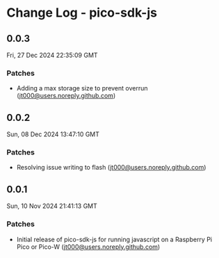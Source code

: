 # Change Log - pico-sdk-js

<!-- This log was last generated on Fri, 27 Dec 2024 22:35:09 GMT and should not be manually modified. -->

<!-- Start content -->

## 0.0.3

Fri, 27 Dec 2024 22:35:09 GMT

### Patches

- Adding a max storage size to prevent overrun (jt000@users.noreply.github.com)

## 0.0.2

Sun, 08 Dec 2024 13:47:10 GMT

### Patches

- Resolving issue writing to flash (jt000@users.noreply.github.com)

## 0.0.1

Sun, 10 Nov 2024 21:41:13 GMT

### Patches

- Initial release of pico-sdk-js for running javascript on a Raspberry Pi Pico or Pico-W (jt000@users.noreply.github.com)
